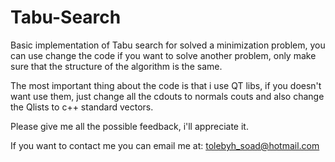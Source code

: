 # Tabu-Search
Basic implementation of Tabu search for solved a minimization problem, 
you can use change the code if you want to solve another problem, 
only make sure that the structure of the algorithm is the same.

The most important thing about the code is that i use QT libs, if you doesn't want 
use them, just change all the cdouts to normals couts and also change the Qlists to c++ standard vectors.

Please give me all the possible feedback, i'll appreciate it.

If you want to contact me you can email me  at:
tolebyh_soad@hotmail.com
